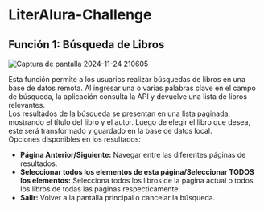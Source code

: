 ﻿# LiterAlura-Challenge

<h2>Función 1: Búsqueda de Libros</h2>

![Captura de pantalla 2024-11-24 210605](https://github.com/user-attachments/assets/1b8b172f-b0ea-4dea-8bb3-657cf73994e2)

<p>
    Esta función permite a los usuarios realizar búsquedas de libros en una base de datos remota. Al ingresar una o varias palabras clave en el campo de búsqueda, la aplicación consulta la API y devuelve una lista de libros relevantes. 
    <br>
    Los resultados de la búsqueda se presentan en una lista paginada, mostrando el título del libro y el autor.
    Luego de elegir el libro que desea, este será transformado y guardado en la base de datos local.
    <br>
    Opciones disponibles en los resultados:
    <ul>
        <li><b>Página Anterior/Siguiente:</b> Navegar entre las diferentes páginas de resultados.</li>
        <li><b>Seleccionar todos los elementos de esta página/Seleccionar TODOS los elementos:</b> Selecciona todos los libros de la pagina actual o todos los libros de todas las paginas respecticamente.</li>
        <li><b>Salir:</b> Volver a la pantalla principal o cancelar la búsqueda.</li>
    </ul>
</p>

